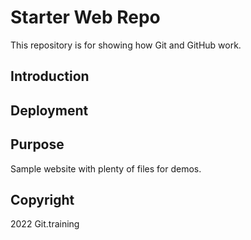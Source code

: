 # Starter Web Repo

This repository is for showing how Git and GitHub work.

## Introduction


## Deployment


## Purpose

Sample website with plenty of files for demos.

## Copyright

2022 Git.training